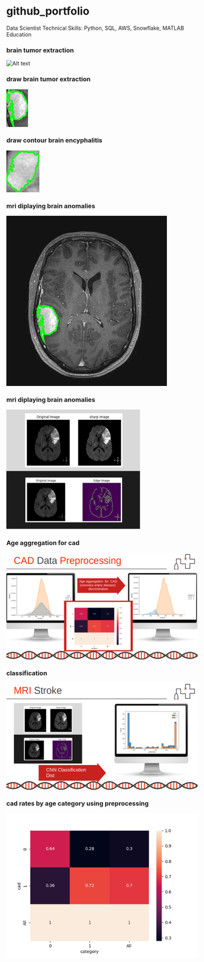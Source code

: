 # github_portfolio

Data Scientist
Technical Skills: Python, SQL, AWS, Snowflake, MATLAB
Education

### brain tumor extraction

![Alt text](assets/img/extarcted_tumor.jpg)


### draw brain tumor extraction

![Alt text](assets/img/contour_tumor.jpg)

### draw contour brain encyphalitis  

![Alt text](assets/img/contour_enc.jpg)


### mri diplaying brain anomalies 

![Alt text](assets/img/extracted_tumor.jpg)

### mri diplaying brain anomalies 


![Alt text](assets/img/mri.png)

### Age aggregation for cad 
![Alt text](assets/img/aggregation.png)

### classification 


![Alt text](assets/img/classification.png)


###  cad rates by age category using preprocessing
![Alt text](assets/img/table.png)



